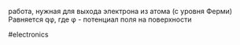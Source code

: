 работа, нужная для выхода электрона из атома (с уровня Ферми)
Равняется qφ, где φ - потенциал поля на поверхности

#electronics